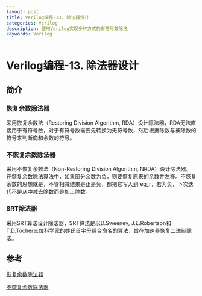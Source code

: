 ```yaml
---
layout: post
title: Verilog编程-13. 除法器设计
categories: Verilog
description: 使用Verilog实现多种方式的有符号数除法
keywords: Verilog
---
```


# Verilog编程-13. 除法器设计

## 简介

### 恢复余数除法器
采用恢复余数法（Restoring Division Algorithm, RDA）设计除法器，RDA无法直接用于有符号数，对于有符号数需要先转换为无符号数，然后根据除数与被除数的符号来判断商和余数的符号。

### 不恢复余数除法器
采用不恢复余数法（Non-Restoring Division Algorithm, NRDA）设计除法器。在恢复余数除法算法中，如果部分余数为负，则要恢复原来的余数并左移。不恢复余数的思想就是，不管相减结果是正是负，都把它写入到reg_r，若为负，下次迭代不是从中减去除数而是加上除数。


### SRT除法器
采用SRT算法设计除法器，SRT算法是以D.Sweeney, J.E.Robertson和T.D.Tocher三位科学家的姓氏首字母组合命名的算法，旨在加速非恢复二进制除法。


## 参考
[恢复余数除法器](https://zhuanlan.zhihu.com/p/164633088)

[不恢复余数除法器](https://zhuanlan.zhihu.com/p/206770701)

